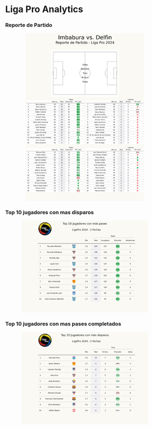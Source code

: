 # Liga Pro Analytics
### Reporte de Partido
<p align="center">
<img src="./images/match_report.png" alt="Reporte" width="375"/
<p/> 


### Top 10 jugadores con mas disparos
<p align="center">
<img src="./images/total_passes.png" alt="Pases" width="400"/>
<p/> 

### Top 10 jugadores con mas pases completados
<p align="center">
<img src="./images/total_shots.png" alt="Tiros" width="400"/>
<p/> 

